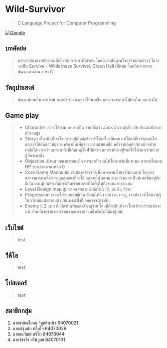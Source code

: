# Wild-Survivor
> C Language Project for Computer Programming

[![Google](https://github.com/SSProgamer/Wild-Survivor/blob/main/Logo.png)](http://www.google.com)

## บทคัดย่อ

> พวกเราต้องการสร้างเกมที่เกี่ยวกับการเอาชีวิตรอด โดยมีแรงบันดานใจมาจากเกมต่างๆ ไม่ว่าจะเป็น Survive - Wilderness Survival, Green Hell เป็นต้น โดยที่พวกเราจะพัฒนาเกมผ่านภาษา C

## วัตถุประสงค์

> พัฒนาทักษะในการเขียน code ของพวกเราให้มากขึ้น และสามารถนำไปเล่นในเวลาว่างได้

## Game play

> - Character เราจะได้สวมบทบาทเป็น ชายที่ชื่อว่า Jack มีความรู้เกี่ยวกับป่าและสกิลเอาตัวรอดสูง
> - Story เครื่องบินที่เราโดยสารอยู่เกิดขัดข้องทำให้เครื่องบินตก แต่โชคดีที่เรารอดมาได้ และเราได้ติดต่อวิทยุของเครื่องบินเพื่อของความช่วยเหลือ หลังจากติดต่อกับหน่วยช่วยเหลือได้ความว่า เขาจะมาถึงที่เกิดเหตุใน4สัปดาห์ และเราต้องอยู่รอดให้ได้จนกว่าหน่วยกู้ภัยจะมาถึง
> - Objective เป้าหมายของการชนะคือ การเอาตัวรอดให้ได้ตามวันที่กำหนด  การแพ้ในเกม HP ของเราลดจนเหลือ 0
> - Core Game Mechanic เราต้องสำรวจป่าเพื่อหาของมาให้เราไม่อดตาย โดยการสำรวจแต่ละครั้งเราจะถูกสุ่มของที่จะได้ และจะได้ไอเทมบางอย่างเยอะเป็นพิเศษขึ้นอยู่กับอีเว้น และผู้เล่นต้องจัดการกับทรัพยากรรที่มีเพื่อให้ถึงจุดหมายของเกม
> - Level Design map สุ่มจะเจอ map ดังต่อไปนี้ ป่า, แม่น้ำ, ป่ารก
> - Progression เราจะใส่ระบบสุ่มอีเว้น ดังต่อไปนี้ เจอกวาง, เจองู, เจอปลา ทำให้ความรู้ในการเล่นแต่ละรอบต่างกันเพราะสิ่งที่เจออาจจะต่างกัน
> - Enemy มี 2 แบบ คือสัตร์กินพืชและสัตว์ดุร้าย โดยที่สัตว์กินพืชจะไม่ทำร้ายเรามันมักจะหนี ส่วนสัตว์ดุร้ายจะทำร้ายเราและเราต้องหนีหรือไม่ก็ต้องสู้กลับ

## เว็บไซต์

> test

## วีดีโอ

> test

## โปสเตอร์

> test

## สมาชิกกลุ่ม

1. นายชาติณโยดม วิบูลย์พานิช 64070021
2. นายณัฐดนัย ปลื้มใจ 64070029
3. นายธนวัฒน์ ศรีโท 64070044
4. นายวัชรวีร์ ศรีพิบูลย์ 64070101
